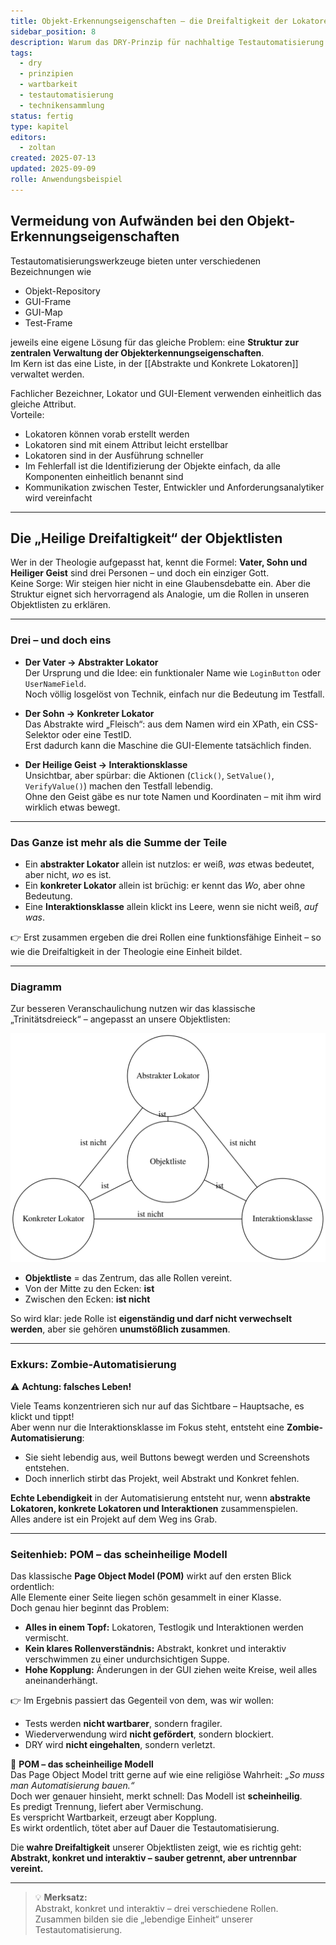 ```yaml
---
title: Objekt-Erkennungseigenschaften – die Dreifaltigkeit der Lokatoren
sidebar_position: 8
description: Warum das DRY-Prinzip für nachhaltige Testautomatisierung unverzichtbar ist – und wie man es konkret umsetzt.
tags:
  - dry
  - prinzipien
  - wartbarkeit
  - testautomatisierung
  - technikensammlung
status: fertig
type: kapitel
editors:
  - zoltan
created: 2025-07-13
updated: 2025-09-09
rolle: Anwendungsbeispiel
---
```


## Vermeidung von Aufwänden bei den Objekt-Erkennungseigenschaften

Testautomatisierungswerkzeuge bieten unter verschiedenen Bezeichnungen wie 
* Objekt-Repository 
* GUI-Frame
* GUI-Map 
* Test-Frame  

jeweils eine eigene Lösung für das gleiche Problem: eine **Struktur zur zentralen Verwaltung der Objekterkennungseigenschaften**.  
Im Kern ist das eine Liste, in der [[Abstrakte und Konkrete Lokatoren]] verwaltet werden.  

Fachlicher Bezeichner, Lokator und GUI-Element verwenden einheitlich das gleiche Attribut.  
Vorteile:  
* Lokatoren können vorab erstellt werden  
* Lokatoren sind mit einem Attribut leicht erstellbar  
* Lokatoren sind in der Ausführung schneller  
* Im Fehlerfall ist die Identifizierung der Objekte einfach, da alle Komponenten einheitlich benannt sind  
* Kommunikation zwischen Tester, Entwickler und Anforderungsanalytiker wird vereinfacht  

---

## Die „Heilige Dreifaltigkeit“ der Objektlisten

Wer in der Theologie aufgepasst hat, kennt die Formel: **Vater, Sohn und Heiliger Geist** sind drei Personen – und doch ein einziger Gott.  
Keine Sorge: Wir steigen hier nicht in eine Glaubensdebatte ein. Aber die Struktur eignet sich hervorragend als Analogie, um die Rollen in unseren Objektlisten zu erklären.

---

### Drei – und doch eins

- **Der Vater → Abstrakter Lokator**  
  Der Ursprung und die Idee: ein funktionaler Name wie `LoginButton` oder `UserNameField`.  
  Noch völlig losgelöst von Technik, einfach nur die Bedeutung im Testfall.

- **Der Sohn → Konkreter Lokator**  
  Das Abstrakte wird „Fleisch“: aus dem Namen wird ein XPath, ein CSS-Selektor oder eine TestID.  
  Erst dadurch kann die Maschine die GUI-Elemente tatsächlich finden.

- **Der Heilige Geist → Interaktionsklasse**  
  Unsichtbar, aber spürbar: die Aktionen (`Click()`, `SetValue()`, `VerifyValue()`) machen den Testfall lebendig.  
  Ohne den Geist gäbe es nur tote Namen und Koordinaten – mit ihm wird wirklich etwas bewegt.

---

### Das Ganze ist mehr als die Summe der Teile

- Ein **abstrakter Lokator** allein ist nutzlos: er weiß, *was* etwas bedeutet, aber nicht, *wo* es ist.  
- Ein **konkreter Lokator** allein ist brüchig: er kennt das *Wo*, aber ohne Bedeutung.  
- Eine **Interaktionsklasse** allein klickt ins Leere, wenn sie nicht weiß, *auf was*.  

👉 Erst zusammen ergeben die drei Rollen eine funktionsfähige Einheit – so wie die Dreifaltigkeit in der Theologie eine Einheit bildet.  

---

### Diagramm

Zur besseren Veranschaulichung nutzen wir das klassische „Trinitätsdreieck“ – angepasst an unsere Objektlisten:

![Trinitäts-Dreieck der Objektlisten](../assets/diagrams/dry-prinzip/trinitaet_objektlisten.svg)

- **Objektliste** = das Zentrum, das alle Rollen vereint.  
- Von der Mitte zu den Ecken: **ist**  
- Zwischen den Ecken: **ist nicht**  

So wird klar: jede Rolle ist **eigenständig und darf nicht verwechselt werden**, aber sie gehören **unumstößlich zusammen**.

---

### Exkurs: Zombie-Automatisierung

⚠️ **Achtung: falsches Leben!**  

Viele Teams konzentrieren sich nur auf das Sichtbare – Hauptsache, es klickt und tippt!  
Aber wenn nur die Interaktionsklasse im Fokus steht, entsteht eine **Zombie-Automatisierung**:  
- Sie sieht lebendig aus, weil Buttons bewegt werden und Screenshots entstehen.  
- Doch innerlich stirbt das Projekt, weil Abstrakt und Konkret fehlen.  

**Echte Lebendigkeit** in der Automatisierung entsteht nur, wenn **abstrakte Lokatoren, konkrete Lokatoren und Interaktionen** zusammenspielen.  
Alles andere ist ein Projekt auf dem Weg ins Grab.

---

### Seitenhieb: POM – das scheinheilige Modell

Das klassische **Page Object Model (POM)** wirkt auf den ersten Blick ordentlich:  
Alle Elemente einer Seite liegen schön gesammelt in einer Klasse.  
Doch genau hier beginnt das Problem:

- **Alles in einem Topf:** Lokatoren, Testlogik und Interaktionen werden vermischt.  
- **Kein klares Rollenverständnis:** Abstrakt, konkret und interaktiv verschwimmen zu einer undurchsichtigen Suppe.  
- **Hohe Kopplung:** Änderungen in der GUI ziehen weite Kreise, weil alles aneinanderhängt.  

👉 Im Ergebnis passiert das Gegenteil von dem, was wir wollen:  
- Tests werden **nicht wartbarer**, sondern fragiler.  
- Wiederverwendung wird **nicht gefördert**, sondern blockiert.  
- DRY wird **nicht eingehalten**, sondern verletzt.

🙏 **POM – das scheinheilige Modell**  
Das Page Object Model tritt gerne auf wie eine religiöse Wahrheit: *„So muss man Automatisierung bauen.“*  
Doch wer genauer hinsieht, merkt schnell: Das Modell ist **scheinheilig**.  
Es predigt Trennung, liefert aber Vermischung.  
Es verspricht Wartbarkeit, erzeugt aber Kopplung.  
Es wirkt ordentlich, tötet aber auf Dauer die Testautomatisierung.  

Die **wahre Dreifaltigkeit** unserer Objektlisten zeigt, wie es richtig geht:  
**Abstrakt, konkret und interaktiv – sauber getrennt, aber untrennbar vereint.**

---

> 💡 **Merksatz:**  
> Abstrakt, konkret und interaktiv – drei verschiedene Rollen.  
> Zusammen bilden sie die „lebendige Einheit“ unserer Testautomatisierung.
